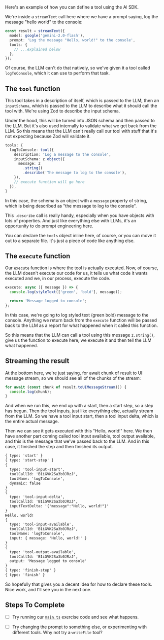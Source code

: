 Here's an example of how you can define a tool using the AI SDK.

We're inside a `streamText` call here where we have a prompt saying, log the message "hello world" to the console:

```ts
const result = streamText({
  model: google('gemini-2.0-flash'),
  prompt: 'Log the message "Hello, world!" to the console',
  tools: {
    // ...explained below
  },
});
```

Of course, the LLM can't do that natively, so we've given it a tool called `logToConsole`, which it can use to perform that task.

## The `tool` function

This tool takes in a description of itself, which is passed to the LLM, then an `inputSchema`, which is passed to the LLM to describe what it should call the tool with. We're using Zod to describe the input schema.

Under the hood, this will be turned into JSON schema and then passed to the LLM. But it's also used internally to validate what we get back from the LLM. So this means that the LLM can't really call our tool with stuff that it's not expecting because Zod will validate it.

```ts
tools: {
  logToConsole: tool({
    description: 'Log a message to the console',
    inputSchema: z.object({
      message: z
        .string()
        .describe('The message to log to the console'),
    }),
    // execute function will go here
  }),
}
```

In this case, the schema is an object with a `message` property of string, which is being described as "the message to log to the console".

This `.describe` call is really handy, especially when you have objects with lots of properties. And just like everything else with LLMs, it's an opportunity to do prompt engineering here.

You can declare the `tools` object inline here, of course, or you can move it out to a separate file. It's just a piece of code like anything else.

## The `execute` function

Our `execute` function is where the tool is actually executed. Now, of course, the LLM doesn't execute our code for us, it tells us what code it wants executed and we, in our process, execute the code.

```ts
execute: async ({ message }) => {
  console.log(styleText(['green', 'bold'], message));

  return 'Message logged to console';
};
```

In this case, we're going to log styled text (green bold) message to the console. Anything we return back from the `execute` function will be passed back to the LLM as a report for what happened when it called this function.

So this means that the LLM can call a tool using this message `z.string()`, give us the function to execute here, we execute it and then tell the LLM what happened.

## Streaming the result

At the bottom here, we're just saying, for await chunk of result to UI message stream, so we should see all of the chunks of the stream:

```ts
for await (const chunk of result.toUIMessageStream()) {
  console.log(chunk);
}
```

And when we run this, we end up with a start, then a start step, so a step has begun. Then the tool inputs, just like everything else, actually stream from the LLM. So we have a tool input start, then a tool input delta, which is the entire actual message.

Then we can see it gets executed with this "Hello, world!" here. We then have another part coming called tool input available, tool output available, and this is the message that we've passed back to the LLM. And in this case, it finished the step and then finished its output.

```txt
{ type: 'start' }
{ type: 'start-step' }
{
  type: 'tool-input-start',
  toolCallId: 'B1iGVK2Sa3b0JRzJ',
  toolName: 'logToConsole',
  dynamic: false
}
{
  type: 'tool-input-delta',
  toolCallId: 'B1iGVK2Sa3b0JRzJ',
  inputTextDelta: '{"message":"Hello, world!"}'
}
Hello, world!
{
  type: 'tool-input-available',
  toolCallId: 'B1iGVK2Sa3b0JRzJ',
  toolName: 'logToConsole',
  input: { message: 'Hello, world!' }
}
{
  type: 'tool-output-available',
  toolCallId: 'B1iGVK2Sa3b0JRzJ',
  output: 'Message logged to console'
}
{ type: 'finish-step' }
{ type: 'finish' }
```

So hopefully that gives you a decent idea for how to declare these tools. Nice work, and I'll see you in the next one.

## Steps To Complete

- [ ] Try running our [`main.ts`](./main.ts) exercise code and see what happens.

- [ ] Try changing the prompt to something else, or experimenting with different tools. Why not try a `writeFile` tool?
